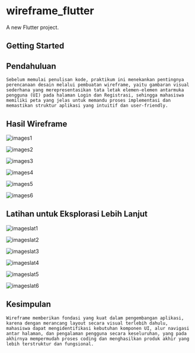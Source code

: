 # wireframe_flutter

A new Flutter project.

## Getting Started

## Pendahuluan

    Sebelum memulai penulisan kode, praktikum ini menekankan pentingnya perencanaan desain melalui pembuatan wireframe, yaitu gambaran visual sederhana yang merepresentasikan tata letak elemen-elemen antarmuka pengguna (UI) pada halaman Login dan Registrasi, sehingga mahasiswa memiliki peta yang jelas untuk memandu proses implementasi dan memastikan struktur aplikasi yang intuitif dan user-friendly.

## Hasil Wireframe

![images1](assets/images/images1.png)

![images2](assets/images/images2.png)

![images3](assets/images/images3.png)

![images4](assets/images/images4.png)

![images5](assets/images/images5.png)

![images6](assets/images/images6.png)

## Latihan untuk Eksplorasi Lebih Lanjut

![imageslat1](assets/images/imageslat1.png)

![imageslat2](assets/images/imageslat2.png)

![imageslat3](assets/images/imageslat3.png)

![imageslat4](assets/images/imageslat4.png)

![imageslat5](assets/images/imageslat5.png)

![imageslat6](assets/images/imageslat6.png)


## Kesimpulan
    Wireframe memberikan fondasi yang kuat dalam pengembangan aplikasi, karena dengan merancang layout secara visual terlebih dahulu, mahasiswa dapat mengidentifikasi kebutuhan komponen UI, alur navigasi antar halaman, dan pengalaman pengguna secara keseluruhan, yang pada akhirnya mempermudah proses coding dan menghasilkan produk akhir yang lebih terstruktur dan fungsional.

